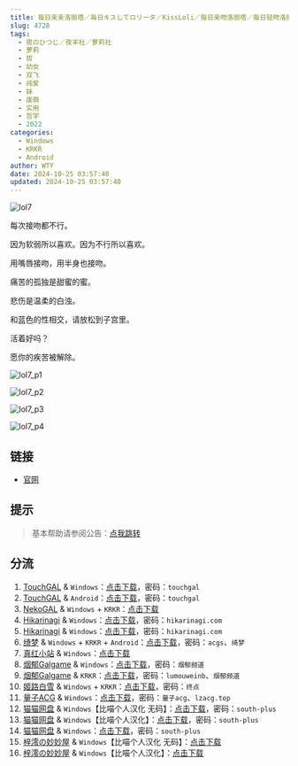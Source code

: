```yaml
---
title: 每日亲亲洛丽塔／毎日キスしてロリータ／KissLoli／每日亲吻洛丽塔／每日轻吻洛丽塔／每日蜜吻洛丽塔
slug: 4728
tags:
  - 夜のひつじ／夜羊社／萝莉社
  - 萝莉
  - 拔
  - 幼女
  - 双飞
  - 纯爱
  - 妹
  - 废萌
  - 实用
  - 哲学
  - 2022
categories:
  - Windows
  - KRKR
  - Android
author: WTY
date: 2024-10-25 03:57:40
updated: 2024-10-25 03:57:40
---
```


![lol7](https://static.saop.cc/vns/img/lol7.webp)

每次接吻都不行。

因为软弱所以喜欢。因为不行所以喜欢。

用嘴唇接吻，用半身也接吻。

痛苦的孤独是甜蜜的蜜。

悲伤是温柔的白浊。

和蓝色的性相交，请放松到子宫里。

活着好吗？

愿你的疾苦被解除。

<!--more-->

![lol7_p1](https://static.saop.cc/vns/img/lol7_p1.webp)

![lol7_p2](https://static.saop.cc/vns/img/lol7_p2.webp)

![lol7_p3](https://static.saop.cc/vns/img/lol7_p3.webp)

![lol7_p4](https://static.saop.cc/vns/img/lol7_p4.webp)

## 链接

- [官网](https://yorunohitsuji.xii.jp/products/lol7)

## 提示

> 基本帮助请参阅公告：[点我跳转](/)

## 分流

1. [TouchGAL](https://www.touchgal.us/) & `Windows`：[点击下载](https://pan.touchgal.net/s/3woPH7)，密码：`touchgal`
2. [TouchGAL](https://www.touchgal.us/) & `Android`：[点击下载](https://pan.touchgal.net/s/1NLGsX)，密码：`touchgal`
3. [NekoGAL](https://www.nekogal.com/) & `Windows` + `KRKR`：[点击下载](https://pan.nekogal.top/s/9Y0FL)
4. [Hikarinagi](https://www.hikarinagi.net/) & `Windows`：[点击下载](https://pan.yurari.moe/s/xxqI4)，密码：`hikarinagi.com`
5. [Hikarinagi](https://www.hikarinagi.net/) & `Windows`：[点击下载](https://pan.yurari.moe/s/J6WlTm)，密码：`hikarinagi.com`
6. [绮梦](https://acgs.one/) & `Windows` + `KRKR` + `Android`：[点击下载](https://game.acgs.one/game/88.html)，密码：`acgs`、`绮梦`
7. [真红小站](https://www.shinnku.com/) & `Windows`：[点击下载](https://www.shinnku.com/api/download/0/win/%E6%AF%8F%E6%97%A5%E4%BA%B2%E5%90%BB%E6%B4%9B%E4%B8%BD%E5%A1%94.7z)
8. [烟郁Galgame](https://yanyugal.top/) & `Windows`：[点击下载](https://yanyugal.top/disk1/PC/%E5%A4%9C%E7%BE%8A%E7%A4%BE%E5%90%88%E9%9B%86)，密码：`烟郁频道`
9. [烟郁Galgame](https://yanyugal.top/) & `KRKR`：[点击下载](https://yanyugal.top/disk1/%E5%B0%8F%E5%B0%8F%E7%9A%84%E5%88%86%E4%BA%AB%EF%BC%88PC%EF%BC%86%E5%AE%89%E5%8D%93%EF%BC%89/%E5%AE%89%E5%8D%93/krkr/%E5%A4%9C%E7%BE%8A%E7%A4%BE)，密码：`lumouweinb`、`烟郁频道`
10. [姬路白雪](https://pan.jlbx.xyz/) & `Windows` + `KRKR`：[点击下载](https://pan.jlbx.xyz/GalGame/PC/%E5%A4%9C%E7%BE%8A%E7%A4%BE%E5%90%88%E9%9B%86/[2022.5.20]%E6%AF%8F%E6%97%A5%E8%9C%9C%E5%90%BB%E6%B4%9B%E4%B8%BD%E5%A1%94_%E6%AF%8E%E6%97%A5%E3%82%AD%E3%82%B9%E3%81%97%E3%81%A6%E3%83%AD%E3%83%AA%E3%83%BC%E3%82%BF_Kiss%20me%20Everyday%EF%BC%88krkr%E5%8F%8C%E7%AB%AF%EF%BC%89.zip)，密码：`终点`
11. [量子ACG](https://lzacg.org/) & `Windows`：[点击下载](https://lzacg.org/5395)，密码：`量子acg`、`lzacg.top`
12. [猫猫网盘](https://catcat.cloud/) & `Windows`【比喵个人汉化 无码】：[点击下载](https://catcat.cloud/d/GalGame/SP%E5%90%8E%E7%AB%AF1%5BGalGame%E5%88%86%E5%8C%BA%5D/%E6%B1%89%E5%8C%96%E6%B8%B8%E6%88%8F%E6%9C%88%E4%BB%BD%E5%90%88%E9%9B%86-%E7%A6%BB%E6%95%A3/2024%E5%B9%B4%E6%B1%89%E5%8C%96%E5%90%88%E9%9B%86/06/%E6%96%B0%E6%B1%89%E5%8C%96%E4%BD%9C%E5%93%81/%5B%E5%A4%9C%E3%81%AE%E3%81%B2%E3%81%A4%E3%81%98%5D%20%E6%AF%8E%E6%97%A5%E3%82%AD%E3%82%B9%E3%81%97%E3%81%A6%E3%83%AD%E3%83%AA%E3%83%BC%E3%82%BF%20%E6%AF%8F%E6%97%A5%E4%BA%B2%E5%90%BB%E6%B4%9B%E4%B8%BD%E5%A1%94%20%5B%E6%9B%B4%E6%96%B0%E6%97%A0%E7%A0%81%E8%A1%A5%E4%B8%81%5D%5B%E6%AF%94%E5%96%B5%E4%B8%AA%E4%BA%BA%E6%B1%89%E5%8C%96%5D/%5B%E5%A4%9C%E3%81%AE%E3%81%B2%E3%81%A4%E3%81%98%5D%20%E6%AF%8E%E6%97%A5%E3%82%AD%E3%82%B9%E3%81%97%E3%81%A6%E3%83%AD%E3%83%AA%E3%83%BC%E3%82%BF%20%E6%AF%8F%E6%97%A5%E4%BA%B2%E5%90%BB%E6%B4%9B%E4%B8%BD%E5%A1%94%20%5B%E6%9B%B4%E6%96%B0%E6%97%A0%E7%A0%81%E8%A1%A5%E4%B8%81%5D%5B%E6%AF%94%E5%96%B5%E4%B8%AA%E4%BA%BA%E6%B1%89%E5%8C%96%5D.rar?sign=cQAkoLjIMcRz-QIfeTTBEzpc5lNHMIPJsdMIEI9iNuI=:0)，密码：`south-plus`
13. [猫猫网盘](https://catcat.cloud/) & `Windows`【比喵个人汉化】：[点击下载](https://catcat.cloud/d/GalGame/SP%E5%90%8E%E7%AB%AF1%5BGalGame%E5%88%86%E5%8C%BA%5D/%E5%8D%97%2BGalGame%E6%B1%89%E5%8C%96%E5%8C%BA%E5%85%A8%E5%8C%BA%E5%A4%87%E4%BB%BD%E5%90%88%E9%9B%86%5B%E9%87%8D%E5%8E%8B%5D-%E7%A6%BB%E6%95%A3/%E7%AC%AC%E4%B8%80%E8%BD%AE-Part2/Main/%5B%E5%A4%9C%E3%81%AE%E3%81%B2%E3%81%A4%E3%81%98%5D%20%E6%AF%8E%E6%97%A5%E3%82%AD%E3%82%B9%E3%81%97%E3%81%A6%E3%83%AD%E3%83%AA%E3%83%BC%E3%82%BF%20%20%E6%AF%8F%E6%97%A5%E8%BD%BB%E5%90%BB%E6%B4%9B%E4%B8%BD%E5%A1%94%20%E6%B1%89%E5%8C%96%E7%A1%AC%E7%9B%98%E7%89%88%5B%E6%AF%94%E5%96%B5%E4%B8%AA%E4%BA%BA%E6%B1%89%E5%8C%96%5D/%5B%E5%A4%9C%E3%81%AE%E3%81%B2%E3%81%A4%E3%81%98%5D%20%E6%AF%8E%E6%97%A5%E3%82%AD%E3%82%B9%E3%81%97%E3%81%A6%E3%83%AD%E3%83%AA%E3%83%BC%E3%82%BF%20%20%E6%AF%8F%E6%97%A5%E8%BD%BB%E5%90%BB%E6%B4%9B%E4%B8%BD%E5%A1%94%20%E6%B1%89%E5%8C%96%E7%A1%AC%E7%9B%98%E7%89%88%5B%E6%AF%94%E5%96%B5%E4%B8%AA%E4%BA%BA%E6%B1%89%E5%8C%96%5D.rar?sign=tAyexNZAQV9GCp6yWaIclw8NimffeIDEvixbsCQQ16w=:0)，密码：`south-plus`
14. [猫猫网盘](https://catcat.cloud/) & `Windows`：[点击下载](https://catcat.cloud/d/GalGame/SP%E5%90%8E%E7%AB%AF1%5BGalGame%E5%88%86%E5%8C%BA%5D/%E7%BB%88%E7%82%B9%E6%B1%89%E5%8C%96%E9%87%8D%E6%95%B4v2%E7%89%88-%E7%A6%BB%E6%95%A3/%E6%9C%AC%E4%BD%93-Part1/%5B%E5%A4%9C%E3%81%AE%E3%81%B2%E3%81%A4%E3%81%98%5D%20%E6%AF%8E%E6%97%A5%E3%82%AD%E3%82%B9%E3%81%97%E3%81%A6%E3%83%AD%E3%83%AA%E3%83%BC%E3%82%BF%20%E6%AF%8F%E6%97%A5%E4%BA%B2%E5%90%BB%E6%B4%9B%E4%B8%BD%E5%A1%94.rar?sign=g47x6ADTmrlbuweivFtwmp92nPiHkYLsUNAEotMgUi4=:0)，密码：`south-plus`
15. [梓澪の妙妙屋](https://zi0.cc/) & `Windows`【比喵个人汉化 无码】：[点击下载](https://zi0.cc/d/%60%E3%80%90%E5%90%88%E9%9B%86%E7%B3%BB%E5%88%97%E3%80%91/%E6%B1%89%E5%8C%96galgame%E5%90%88%E9%9B%86/2024/06/%5B%E5%A4%9C%E3%81%AE%E3%81%B2%E3%81%A4%E3%81%98%5D%20%E6%AF%8E%E6%97%A5%E3%82%AD%E3%82%B9%E3%81%97%E3%81%A6%E3%83%AD%E3%83%AA%E3%83%BC%E3%82%BF%20%E6%AF%8F%E6%97%A5%E4%BA%B2%E5%90%BB%E6%B4%9B%E4%B8%BD%E5%A1%94%20%5B%E6%9B%B4%E6%96%B0%E6%97%A0%E7%A0%81%E8%A1%A5%E4%B8%81%5D%5B%E6%AF%94%E5%96%B5%E4%B8%AA%E4%BA%BA%E6%B1%89%E5%8C%96%5D.zip?sign=mdlEtdeyalMup311fOnw1HfP5mCOjIR2EsIurSdwmss=:0)
16. [梓澪の妙妙屋](https://zi0.cc/) & `Windows`【比喵个人汉化】：[点击下载](https://zi0.cc/d/%60%E3%80%90%E5%90%88%E9%9B%86%E7%B3%BB%E5%88%97%E3%80%91/%E5%8D%97%2BGalGame%E6%B1%89%E5%8C%96%E5%8C%BA%E5%85%A8%E5%8C%BA%E8%B5%84%E6%BA%90%E5%A4%87%E4%BB%BD/1/02/%5B%E5%A4%9C%E3%81%AE%E3%81%B2%E3%81%A4%E3%81%98%5D%20%E6%AF%8E%E6%97%A5%E3%82%AD%E3%82%B9%E3%81%97%E3%81%A6%E3%83%AD%E3%83%AA%E3%83%BC%E3%82%BF%20%20%E6%AF%8F%E6%97%A5%E8%BD%BB%E5%90%BB%E6%B4%9B%E4%B8%BD%E5%A1%94%20%E6%B1%89%E5%8C%96%E7%A1%AC%E7%9B%98%E7%89%88%5B%E6%AF%94%E5%96%B5%E4%B8%AA%E4%BA%BA%E6%B1%89%E5%8C%96%5D.zip?sign=98Wn-9NEJ2hjv2Axdc_y5l66fi_Km8rFwietNS2vnbI=:0)
